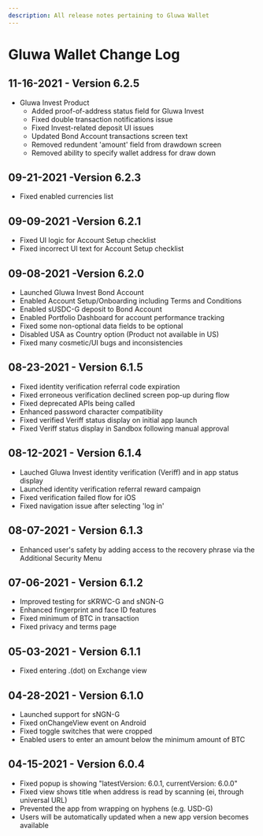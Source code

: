 ```yaml
---
description: All release notes pertaining to Gluwa Wallet
---
```


# Gluwa Wallet Change Log

## 11-16-2021 - Version 6.2.5

* Gluwa Invest Product
  * Added proof-of-address status field for Gluwa Invest
  * Fixed double transaction notifications issue
  * Fixed Invest-related deposit UI issues
  * Updated Bond Account transactions screen text
  * Removed redundent 'amount' field from drawdown screen
  * Removed ability to specify wallet address for draw down

## 09-21-2021 -Version 6.2.3

* Fixed enabled currencies list

## 09-09-2021 -Version 6.2.1

* Fixed UI logic for Account Setup checklist
* Fixed incorrect UI text for Account Setup checklist

## 09-08-2021 -Version 6.2.0

* Launched Gluwa Invest Bond Account
* Enabled Account Setup/Onboarding including Terms and Conditions
* Enabled sUSDC-G deposit to Bond Account
* Enabled Portfolio Dashboard for account performance tracking
* Fixed some non-optional data fields to be optional
* Disabled USA as Country option (Product not available in US)
* Fixed many cosmetic/UI bugs and inconsistencies

## 08-23-2021 - Version 6.1.5

* Fixed identity verification referral code expiration
* Fixed erroneous verification declined screen pop-up during flow
* Fixed deprecated APIs being called
* Enhanced password character compatibility
* Fixed verified Veriff status display on initial app launch
* Fixed Veriff status display in Sandbox following manual approval

## 08-12-2021 - Version 6.1.4

* Lauched Gluwa Invest identity verification (Veriff) and in app status display
* Launched identity verification referral reward campaign
* Fixed verification failed flow for iOS
* Fixed navigation issue after selecting 'log in'

## 08-07-2021 - Version 6.1.3

* Enhanced user's safety by adding access to the recovery phrase via the Additional Security Menu&#x20;

## 07-06-2021 - Version 6.1.2

* Improved testing for sKRWC-G and sNGN-G&#x20;
* Enhanced fingerprint and face ID features
* Fixed minimum of BTC in transaction&#x20;
* Fixed privacy and terms page

## 05-03-2021 - Version 6.1.1

* Fixed entering .(dot) on Exchange view

## 04-28-2021 - Version 6.1.0

* Launched support for sNGN-G
* Fixed onChangeView event on Android&#x20;
* Fixed toggle switches that were cropped&#x20;
* Enabled users to enter an amount below the minimum amount of BTC&#x20;

## 04-15-2021 - Version 6.0.4

* Fixed popup is showing "latestVersion: 6.0.1, currentVersion: 6.0.0"
* Fixed view shows title when address is read by scanning (ei, through universal URL)
* Prevented the app from wrapping on hyphens (e.g. USD-G)
* Users will be automatically updated when a new app version becomes available


